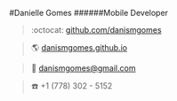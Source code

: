 #Danielle Gomes
######Mobile Developer

> :octocat: [github.com/danismgomes](https://github.com/danismgomes)

> :earth_americas: [danismgomes.github.io](https://danismgomes.github.io/)

> :email: [danismgomes@gmail.com](mailto:danismgomes@gmail.com)

> :phone: +1 (778) 302 - 5152
